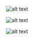 ![alt text](screenshot_1.png)

![alt text](<Screenshot 2025-10-18 at 1.34.12 AM.png>)

![alt text](<Screenshot 2025-10-18 at 1.34.37 AM.png>)